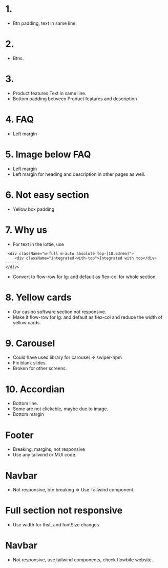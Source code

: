 # 1.

- Btn padding, text in same line.

# 2.

- Btns.

# 3.

- Product features Text in same line.
- Bottom padding between Product features and description

# 4. FAQ

- Left margin

# 5. Image below FAQ

- Left margin
- Left margin for heading and description in other pages as well.

# 6. Not easy section

- Yellow box padding

# 7. Why us

- For text in the lottie, use

```JS
 <div className="w-full m-auto absolute top-[18.63rem]">
    <div className="integrated-with-top">Integrated with top</div>
------
</div>
```

- Convert to flow-row for lg: and default as flex-col for whole section.

# 8. Yellow cards

- Our casino software section not responsive.
- Make it flow-row for lg: and default as flex-col and reduce the width of yellow cards.

# 9. Carousel

- Could have used library for carousel => swiper-npm
- Fix blank slides.
- Broken for other screens.

# 10. Accordian

- Bottom line.
- Some are not clickable, maybe due to image.
- Bottom margin

# Footer

- Breaking, margins, not responsive
- Use any tailwind or MUI code.

# Navbar

- Not responsive, btn breaking => Use Tailwind component.

# Full section not responsive

- Use width for thst, and fontSize changes

# Navbar 
* Not responsive, use tailwind components, check flowbite website.
